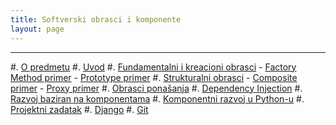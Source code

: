 ```yaml
---
title: Softverski obrasci i komponente
layout: page
---
```


---


#. [O predmetu](sok/1-upoznavanje.html)
#. [Uvod](sok/2-uvod.html)
#. [Fundamentalni i kreacioni obrasci](sok/3-fundamentalni-i-kreacioni-obrasci.html)
    - [Factory Method primer](sok/primeri/creational.factorymethod.zip)
    - [Prototype primer](sok/primeri/creational.prototype.zip)
#. [Strukturalni obrasci](sok/4-strukturalni-obrasci.html)
    - [Composite primer](sok/primeri/structural.composite.zip)
    - [Proxy primer](sok/primeri/structural.proxy.zip)
#. [Obrasci ponašanja](sok/obrasci-ponasanja.html)
#. [Dependency Injection](tech/dependency-injection.html)
#. [Razvoj baziran na komponentama](sok/razvoj-baziran-na-komponentama.html)
#. [Komponentni razvoj u Python-u](tech/setuptools.html)
#. [Projektni zadatak](sok/projektni-zadatak.html)
#. [Django](tech/django.html)
#. [Git](tech/git.html)

<!--
12. [Flask](tech/flask.html)
13. [Vizualizacija - d3](tech/d3.html)
-->

